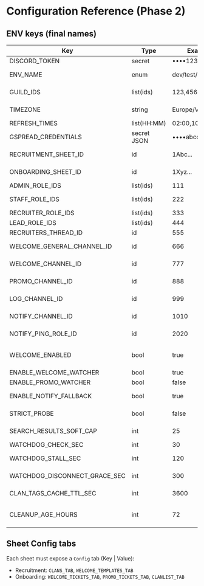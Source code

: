 # Configuration Reference (Phase 2)

## ENV keys (final names)
| Key | Type | Example | Notes |
|---|---|---|---|
| DISCORD_TOKEN | secret | ••••1234 | Mask in logs. |
| ENV_NAME | enum | dev/test/prod | Drives allow-list selection. |
| GUILD_IDS | list(ids) | 123,456 | Enforced at startup. |
| TIMEZONE | string | Europe/Vienna | Used by scheduler. |
| REFRESH_TIMES | list(HH:MM) | 02:00,10:00,18:00 | Daily tasks. |
| GSPREAD_CREDENTIALS | secret JSON | ••••abcd | Service account JSON. |
| RECRUITMENT_SHEET_ID | id | 1Abc... | Panels + templates. |
| ONBOARDING_SHEET_ID | id | 1Xyz... | Welcome/Promo logs. |
| ADMIN_ROLE_IDS | list(ids) | 111 | Single or many. |
| STAFF_ROLE_IDS | list(ids) | 222 | Required for !welcome*. |
| RECRUITER_ROLE_IDS | list(ids) | 333 | Panel access. |
| LEAD_ROLE_IDS | list(ids) | 444 | As configured. |
| RECRUITERS_THREAD_ID | id | 555 | Daily updates. |
| WELCOME_GENERAL_CHANNEL_ID | id | 666 | Optional general ping. |
| WELCOME_CHANNEL_ID | id | 777 | Welcome watcher parent. |
| PROMO_CHANNEL_ID | id | 888 | Promo watcher parent. |
| LOG_CHANNEL_ID | id | 999 | #bot-production. |
| NOTIFY_CHANNEL_ID | id | 1010 | Fallback notifications. |
| NOTIFY_PING_ROLE_ID | id | 2020 | Optional ping role. |
| WELCOME_ENABLED | bool | true | Enables welcome module. |
| ENABLE_WELCOME_WATCHER | bool | true | Toggle watcher. |
| ENABLE_PROMO_WATCHER | bool | false | Toggle watcher. |
| ENABLE_NOTIFY_FALLBACK | bool | true | Fallback channel pings. |
| STRICT_PROBE | bool | false | Health probe strictness. |
| SEARCH_RESULTS_SOFT_CAP | int | 25 | Panel results soft cap. |
| WATCHDOG_CHECK_SEC | int | 30 | Loop cadence. |
| WATCHDOG_STALL_SEC | int | 120 | Connected stall threshold. |
| WATCHDOG_DISCONNECT_GRACE_SEC | int | 300 | Disconnected grace. |
| CLAN_TAGS_CACHE_TTL_SEC | int | 3600 | Clan tags cache. |
| CLEANUP_AGE_HOURS | int | 72 | Optional cleanup window. |

## Sheet Config tabs
Each sheet must expose a `Config` tab (Key | Value):
- Recruitment: `CLANS_TAB`, `WELCOME_TEMPLATES_TAB`
- Onboarding: `WELCOME_TICKETS_TAB`, `PROMO_TICKETS_TAB`, `CLANLIST_TAB`

